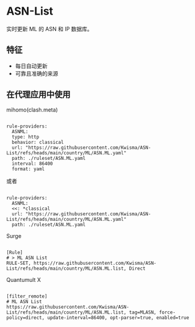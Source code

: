 
# ASN-List
    
实时更新 ML 的 ASN 和 IP 数据库。
    
## 特征
    
- 每日自动更新
- 可靠且准确的来源
    
## 在代理应用中使用
    
mihomo(clash.meta)
   
<pre><code class="language-javascript">
rule-providers:
  ASNML:
  type: http
  behavior: classical
  url: "https://raw.githubusercontent.com/Kwisma/ASN-List/refs/heads/main/country/ML/ASN.ML.yaml"
  path: ./ruleset/ASN.ML.yaml
  interval: 86400
  format: yaml
</code></pre>

或者

<pre><code class="language-javascript">
rule-providers:
  ASNML:
  <<: *classical
  url: "https://raw.githubusercontent.com/Kwisma/ASN-List/refs/heads/main/country/ML/ASN.ML.yaml"
  path: ./ruleset/ASN.ML.yaml
</code></pre>
    
Surge
    
<pre><code class="language-javascript">
[Rule]
# > ML ASN List
RULE-SET, https://raw.githubusercontent.com/Kwisma/ASN-List/refs/heads/main/country/ML/ASN.ML.list, Direct
</code></pre>
    
Quantumult X
    
<pre><code class="language-javascript">
[filter_remote]
# ML ASN List
https://raw.githubusercontent.com/Kwisma/ASN-List/refs/heads/main/country/ML/ASN.ML.list, tag=MLASN, force-policy=direct, update-interval=86400, opt-parser=true, enabled=true
</code></pre>
